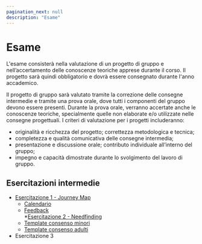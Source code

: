 ```yaml
---
pagination_next: null
description: "Esame"
---
```


# Esame

L'esame consisterà nella valutazione di un progetto di gruppo e nell’accertamento delle conoscenze teoriche apprese durante il corso. Il progetto sarà quindi obbligatorio e dovrà essere consegnato durante l'anno accademico.

Il progetto di gruppo sarà valutato tramite la correzione delle consegne intermedie e tramite una prova orale, dove tutti i componenti del gruppo devono essere presenti. Durante la prova orale, verranno accertate anche le conoscenze teoriche, specialmente quelle non elaborate e/o utilizzate nelle consegne progettuali. I criteri di valutazione per i progetti includeranno: 
- originalità e ricchezza del progetto; correttezza metodologica e tecnica; 
- completezza e qualità comunicativa delle consegne intermedia; 
- presentazione e discussione orale; contributo individuale all’interno del gruppo; 
- impegno e capacità dimostrate durante lo svolgimento del lavoro di gruppo.

## Esercitazioni intermedie

* [Esercitazione 1 - Journey Map](https://elite.polito.it/materiale-benesseredigitale-2024/slide/assignment/A1-journeymap.pdf)
     * [Calendario](https://docs.google.com/spreadsheets/d/1-J4LfEgAsTg8K8DJGgJS9MJuXyhhG2OjiB69xGXJuWw/edit?usp=sharing)
     * [Feedback](https://docs.google.com/document/d/1EE18w5-KbITTdk02bQx2Tbu_g4i-sP4P8txm9a4zg1c/edit?usp=sharing)  
*[Esercitazione 2 - Needfinding](https://elite.polito.it/materiale-benesseredigitale-2024/slide/assignment/A2-needfinding.pdf)
     * [Template consenso minori](https://docs.google.com/document/d/16RK4r2BfUzgAJRO17VAkGoeE_-zKioSi0xiuCFbiGPI/edit)
     * [Template consenso adulti](https://docs.google.com/document/d/16PhEKEeyu-0HlloUAvDmACATgraXu3KnGjv7BxPI8AM/edit)
* Esercitazione 3